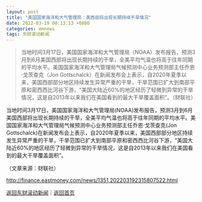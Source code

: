 ```yaml
---
layout: post
title: "美国国家海洋和大气管理局：美西部将出现长期持续干旱情况"
date: 2022-03-19 00:13:13 +0800
categories: emnews
tags: 东财滚动新闻
---
```

> 当地时间3月17日，美国国家海洋和大气管理局（NOAA）发布报告，预测3月到6月美国西部将出现长期持续的干旱，全美平均气温也将高于往年同期的平均水平。美国国家海洋和大气管理局气候预测中心业务预测部主任乔恩·戈茨查克（Jon Gottschalck）在新闻发布会上表示，自2020年夏季以来，美国西部部分地区持续发生异常严重的干旱，干旱范围已扩大到南部平原和密西西比河谷下游，“美国大陆近60%的地区经历了轻微到异常的干旱情况，这是自2013年以来我们在美国看到的最大干旱覆盖面积”。（财联社）

<p>当地时间3月17日，美国国家海洋和大气管理局(NOAA)发布报告，预测3月到6月美国西部将出现长期持续的干旱，全美平均气温也将高于往年同期的平均水平。美国国家海洋和大气管理局气候预测中心业务预测部主任乔恩·戈茨查克(Jon Gottschalck)在新闻发布会上表示，自2020年夏季以来，美国西部部分地区持续发生异常严重的干旱，干旱范围已扩大到南部平原和密西西比河谷下游，“美国大陆近60%的地区经历了轻微到异常的干旱情况，这是自2013年以来我们在美国看到的最大干旱覆盖面积”。</p><p class="em_media">（文章来源：财联社）</p>

<http://finance.eastmoney.com/news/1351,202203192315807522.html>

[返回东财滚动新闻](//finews.withounder.com/emnews/)｜[返回首页](//finews.withounder.com/)